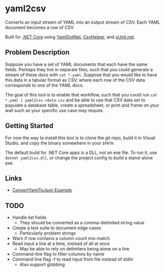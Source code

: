 # yaml2csv

Converts an input stream of YAML into an output stream of CSV. Each YAML document becomes a row of CSV.

Built for [.NET Core](https://dotnet.github.io/) using [YamlDotNet](https://github.com/aaubry/YamlDotNet), [CsvHelper](https://joshclose.github.io/CsvHelper/), and [xUnit.net](https://xunit.github.io/).

## Problem Description

Suppose you have a set of YAML documents that each have the same fields. Perhaps they live in separate files, such that you could generate a stream of these docs with `cat *.yaml`. Suppose that you would like to have this data in a tabular format as CSV, where each row of the CSV data corresponds to one of the YAML docs.

The goal of this tool is to enable that workflow, such that you could run `cat *.yaml | yaml2csv >data.csv` and be able to use that CSV data set to populate a database table, create a spreadsheet, or print and frame on your wall such as your specific use case may require.

## Getting Started

For now the way to install this tool is to clone the git repo, build it in Visual Studio, and copy the binary somewhere in your `$PATH`.

The default build for .NET Core apps is a DLL, not an exe file. To run it, use `dotnet yaml2csv.dll`, or change the project config to build a stand-alone exe.

## Links

* [ConvertYamlToJson Example](https://github.com/aaubry/YamlDotNet/wiki/Samples.ConvertYamlToJson)

## TODO

* Handle list fields
    * They should be converted as a comma-delimited string value
* Create a test suite to document edge cases
    * Particularly problem strings
* Warn if row contains a column count mis-match
* Read input a line at a time, instead of all at once
    * May be able to rely on delimiters being alone on a line
* Command-line flag to filter columns by name
* Command line flag -f to read input from file instead of stdin
    * Also support globbing
